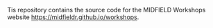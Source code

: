 Tis repository contains the source code for the  MIDFIELD Workshops website <https://midfieldr.github.io/workshops>. 
